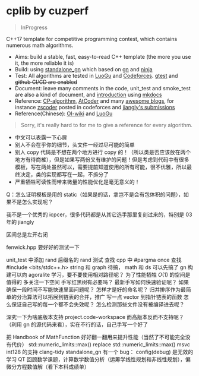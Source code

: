 # cplib by cuzperf

> InProgress

C++17 template for competitive programming contest, which contains numerous math algorithms.

- Aims: build a stable, fast, easy-to-read C++ template (the more you use it, the more reliable it is)
- Build: using [standalone_gn](https://agora-adc-artifacts.oss-accelerate.aliyuncs.com/standalone_gn_latest.zip) which based on [gn](https://gn.googlesource.com/gn/) and [ninja](https://ninja-build.org/)
- Test: All algorithms are tested in [LuoGu](https://www.luogu.com.cn/) and [Codeforces](https://codeforces.com/). [gtest](https://github.com/google/googletest) and ~~github CI/CD are enabled~~
- Document: leave many comments in the code, unit_test and smoke_test are also a kind of document, and [introduction](https://cuzperf.github.io/cplib) using [mkdocs](https://www.mkdocs.org/)
- Reference: [CP-algorithm](https://cp-algorithms.com/), [AtCoder](https://github.com/atcoder/ac-library) and many [awesome blogs](https://codeforces.com/catalog), for instance [zscoder](https://codeforces.com/profile/zscoder) posted in codeforces and [jiangly's submissions](https://codeforces.com/submissions/jiangly)
- Reference(Chinese): [OI-wiki](https://oi-wiki.org/) and [LuoGu](https://www.luogu.com.cn/)

> Sorry, it's really hard to for me to give a reference for every algorithm.


- 中文可以表露一下心扉
- 别人不会在乎你的细节，头文件一经过尽可能的简单
- 别人 copy 代码是不想在两个地方进行 copy 的！（所以类是否应该放在两个地方有待商榷），但是如果写两份又有维护的问题！但是考虑到代码中有很多模板，写在两处虽然可以，需要提前知道使用的所有可能，很不优雅，所以最终决定，类的实现都写在一起，不拆分了
- 严重牺牲可读性而带来微量的性能优化是毫无意义的！

Q：怎么证明模板是用的 static（如果是的话，拿岂不是会有包体积的问题），如果不是怎么实现呢？

我不是一个优秀的 icpcer，很多代码都是从其它选手那里复刻过来的，特别是 03年的 jiangly

区间总是左开右闭


fenwick.hpp 要好好的测试一下


unit_test 中添加 rand 后缀名的 rand 测试
查找 cpp 中 #pargma once
查找 #include <bits/stdc++.h>
string 和 graph 待搞， math 和 ds 可以先搞了
gn 构建可以向 agoralite 学习，要不要使用相对路径呢？
为了性能牺牲 $O(1)$ 的空间是值得的
多关注一下空间
手写红黑树有必要吗？
最新手写如何快速验证呢？
如果确保一段时间不写能快速里面问题呢？
怎样才是好的命名呢？
归并排序作为最简单的分治算法可以拓展到链表的合并，推广
写一点 vector 到指针链表的函数
怎么保证自己写的每一个都不会失效呢？
怎么检测那些文件没有被编译进去呢？

深究一下为啥底版本支持 project.code-workspace 而高版本反而不支持呢？（利用 gn 的源代码来看），实在不行的话，自己手写一个好了

把 Handbook of MathFunction 好好翻一翻用来提升性能（当然了不可能完全没有代价）
std::numeric_limits<int>::max() replace std::numeric_limits<int>::max()
msvc int128 的支持
clang-tidy
standalone_gn 有一个 bug： config(debug) 是无效的
学习 QT
回顾数学课题，计算数学数值分析（运筹学线性规划和非线性规划），偏微分方程数值解（看下本科成绩单）

